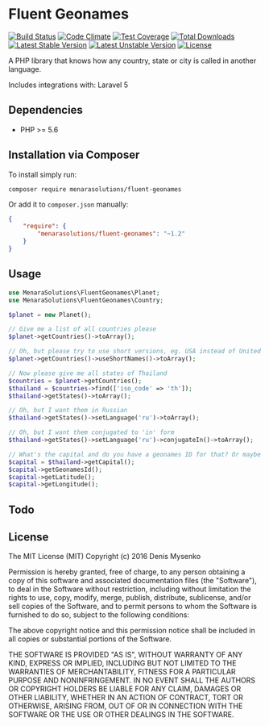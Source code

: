 # Fluent Geonames
[![Build Status](https://travis-ci.org/MenaraSolutions/fluent-geonames.svg)](https://travis-ci.org/MenaraSolutions/fluent-geonames)
[![Code Climate](https://codeclimate.com/github/MenaraSolutions/fluent-geonames/badges/gpa.svg)](https://codeclimate.com/github/MenaraSolutions/fluent-geonames/badges)
[![Test Coverage](https://codeclimate.com/github/MenaraSolutions/fluent-geonames/badges/coverage.svg)](https://codeclimate.com/github/MenaraSolutions/fluent-geonames/badges)
[![Total Downloads](https://poser.pugx.org/MenaraSolutions/fluent-geonames/d/total.svg)](https://packagist.org/packages/MenaraSolutions/fluent-geonames)
[![Latest Stable Version](https://poser.pugx.org/MenaraSolutions/fluent-geonames/v/stable.svg)](https://packagist.org/packages/MenaraSolutions/fluent-geonames)
[![Latest Unstable Version](https://poser.pugx.org/MenaraSolutions/fluent-geonames/v/unstable.svg)](https://packagist.org/packages/MenaraSolutions/fluent-geonames)
[![License](https://poser.pugx.org/MenaraSolutions/fluent-geonames/license.svg)](https://packagist.org/packages/MenaraSolutions/fluent-geonames)

A PHP library that knows how any country, state or city is called in another language.

Includes integrations with: Laravel 5

## Dependencies

* PHP >= 5.6

## Installation via Composer

To install simply run:

```
composer require menarasolutions/fluent-geonames
```

Or add it to `composer.json` manually:

```json
{
    "require": {
        "menarasolutions/fluent-geonames": "~1.2"
    }
}
```

## Usage

```php
use MenaraSolutions\FluentGeonames\Planet;
use MenaraSolutions\FluentGeonames\Country;

$planet = new Planet();

// Give me a list of all countries please
$planet->getCountries()->toArray();

// Oh, but please try to use short versions, eg. USA instead of United States of America
$planet->getCountries()->useShortNames()->toArray();

// Now please give me all states of Thailand
$countries = $planet->getCountries();
$thailand = $countries->find(['iso_code' => 'th']);
$thailand->getStates()->toArray();

// Oh, but I want them in Russian
$thailand->getStates()->setLanguage('ru')->toArray();

// Oh, but I want them conjugated to 'in' form
$thailand->getStates()->setLanguage('ru')->conjugateIn()->toArray();

// What's the capital and do you have a geonames ID for that? Or maybe latitude and longitude?
$capital = $thailand->getCapital();
$capital->getGeonamesId();
$capital->getLatitude();
$capital->getLongitude();
```

## Todo

## License

The MIT License (MIT)
Copyright (c) 2016 Denis Mysenko

Permission is hereby granted, free of charge, to any person obtaining a copy of this software and associated documentation files (the "Software"), to deal in the Software without restriction, including without limitation the rights to use, copy, modify, merge, publish, distribute, sublicense, and/or sell copies of the Software, and to permit persons to whom the Software is furnished to do so, subject to the following conditions:

The above copyright notice and this permission notice shall be included in all copies or substantial portions of the Software.

THE SOFTWARE IS PROVIDED "AS IS", WITHOUT WARRANTY OF ANY KIND, EXPRESS OR IMPLIED, INCLUDING BUT NOT LIMITED TO THE WARRANTIES OF MERCHANTABILITY, FITNESS FOR A PARTICULAR PURPOSE AND NONINFRINGEMENT. IN NO EVENT SHALL THE AUTHORS OR COPYRIGHT HOLDERS BE LIABLE FOR ANY CLAIM, DAMAGES OR OTHER LIABILITY, WHETHER IN AN ACTION OF CONTRACT, TORT OR OTHERWISE, ARISING FROM, OUT OF OR IN CONNECTION WITH THE SOFTWARE OR THE USE OR OTHER DEALINGS IN THE SOFTWARE.
